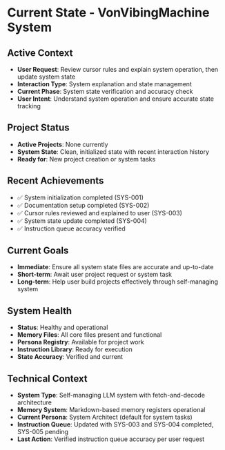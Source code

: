 # Current State - VonVibingMachine System

## Active Context
- **User Request**: Review cursor rules and explain system operation, then update system state
- **Interaction Type**: System explanation and state management
- **Current Phase**: System state verification and accuracy check
- **User Intent**: Understand system operation and ensure accurate state tracking

## Project Status
- **Active Projects**: None currently
- **System State**: Clean, initialized state with recent interaction history
- **Ready for**: New project creation or system tasks

## Recent Achievements
- ✅ System initialization completed (SYS-001)
- ✅ Documentation setup completed (SYS-002)
- ✅ Cursor rules reviewed and explained to user (SYS-003)
- ✅ System state update completed (SYS-004)
- ✅ Instruction queue accuracy verified

## Current Goals
- **Immediate**: Ensure all system state files are accurate and up-to-date
- **Short-term**: Await user project request or system task
- **Long-term**: Help user build projects effectively through self-managing system

## System Health
- **Status**: Healthy and operational
- **Memory Files**: All core files present and functional
- **Persona Registry**: Available for project work
- **Instruction Library**: Ready for execution
- **State Accuracy**: Verified and current

## Technical Context
- **System Type**: Self-managing LLM system with fetch-and-decode architecture
- **Memory System**: Markdown-based memory registers operational
- **Current Persona**: System Architect (default for system tasks)
- **Instruction Queue**: Updated with SYS-003 and SYS-004 completed, SYS-005 pending
- **Last Action**: Verified instruction queue accuracy per user request